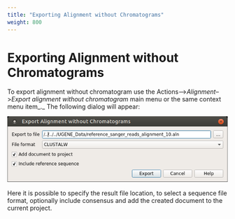 ```yaml
---
title: "Exporting Alignment without Chromatograms"
weight: 800
---
```



# Exporting Alignment without Chromatograms

To export alignment without chromatogram use the Actions–>_Alignment_–>_Export alignment without chromatogram_ main menu or the same context menu item_._ The following dialog will appear:


![](/images/65929791/65929792.png)

Here it is possible to specify the result file location, to select a sequence file format, optionally include consensus and add the created document to the current project.
